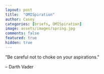 ```yaml
---
layout: post
title:  "OMISpiration"
author: Casey
categories: [briefs, OMISpiration]
image: assets/images/spring.jpg
comments: false
featured: true
hidden: true
---
```


“Be careful not to choke on your aspirations."

– Darth Vader